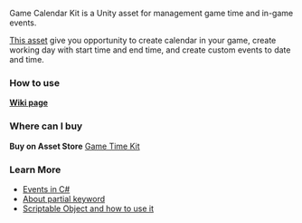 Game Calendar Kit is a Unity asset for management game time and in-game events.

[This asset](link) give you opportunity to create calendar in your game, create working day with start time and end time, and create custom events to date and time.


### How to use
[**Wiki page**](https://github.com/Gravideots/GameCalendarKit/wiki)

### Where can I buy
**Buy on Asset Store** [Game Time Kit](link)

### Learn More
  * [Events in C#](https://msdn.microsoft.com/en-us//library/edzehd2t(v=vs.110))
  * [About partial keyword](https://msdn.microsoft.com/en-us//library/wa80x488)
  * [Scriptable Object and how to use it](https://unity3d.com/ru/learn/tutorials/modules/beginner/live-training-archive/scriptable-objects)
